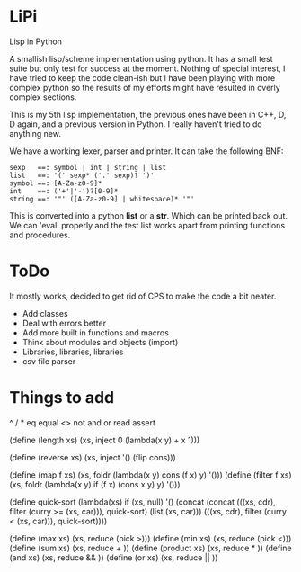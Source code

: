 LiPi
====

Lisp in Python

A smallish lisp/scheme implementation using python.  It has a small test suite but only test for success at the moment. Nothing of special interest, I have tried to keep the code clean-ish but I have been playing with more complex python so the results of my efforts might have resulted in overly complex sections. 

This is my 5th lisp implementation, the previous ones have been in C++, D, D again, and a previous version in Python. I really haven't tried to do anything new. 

We have a working lexer, parser and printer. It can take the following BNF:
   
    sexp   ==: symbol | int | string | list
    list   ==: '(' sexp* ('.' sexp)? ')'
    symbol ==: [A-Za-z0-9]*
    int    ==: ('+'|'-')?[0-9]*
    string ==: '"' ([A-Za-z0-9] | whitespace)* '"'

This is converted into a python **list** or a **str**. Which can be printed back out. We can 'eval' properly and the test list works apart from printing functions and procedures. 

ToDo
====

It mostly works, decided to get rid of CPS to make the code a bit neater. 

  - Add classes
  - Deal with errors better
  - Add more built in functions and macros
  - Think about modules and objects (import)
  - Libraries, libraries, libraries
  - csv file parser

Things to add
==============

^ / * eq equal <> not and or read assert


(define (length xs) 
  (xs,  inject
        0 
        (lambda(x y) + x 1)))

(define (reverse xs)
  (xs,  inject
        '()
        (flip cons)))

(define (map f xs)
  (xs,  foldr
        (lambda(x y) cons (f x) y)
        '()))
(define (filter f xs)
  (xs,  foldr
        (lambda(x y) if (f x) (cons x y) y)
        '()))

(define quick-sort (lambda(xs) 
  if  (xs, null)
      '()
      (concat (concat (((xs, cdr), filter (curry >= (xs, car))), quick-sort)
      (list (xs, car)))
              (((xs, cdr), filter (curry < (xs, car))), quick-sort))))


(define (max xs) (xs,  reduce (pick >)))
(define (min xs) (xs,  reduce (pick <)))
(define (sum xs)         (xs, reduce +  ))
(define (product xs)     (xs, reduce *  ))
(define (and xs)         (xs, reduce && ))
(define (or  xs)         (xs, reduce || ))
